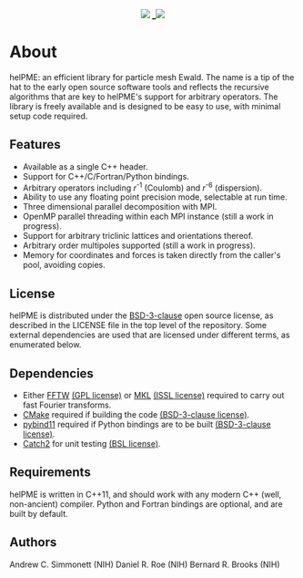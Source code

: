 <p align="center">
<a href="https://travis-ci.org/andysim/helpme"> <img src="https://travis-ci.org/andysim/helpme.svg?branch=master" /></a>
<a href="https://opensource.org/licenses/BSD-3-Clause">_<img src=https://img.shields.io/github/license/andysim/helpme.svg /></a>
</p>

# About #

helPME: an efficient library for particle mesh Ewald.  The name is a tip of the
hat to the early open source software tools and reflects the recursive
algorithms that are key to helPME's support for arbitrary operators. The library
is freely available and is designed to be easy to use, with minimal setup code
required.

## Features ##

* Available as a single C++ header.
* Support for C++/C/Fortran/Python bindings.
* Arbitrary operators including *r*<sup>-1</sup> (Coulomb) and *r*<sup>-6</sup>
  (dispersion).
* Ability to use any floating point precision mode, selectable at run time.
* Three dimensional parallel decomposition with MPI.
* OpenMP parallel threading within each MPI instance (still a work in
  progress).
* Support for arbitrary triclinic lattices and orientations thereof.
* Arbitrary order multipoles supported (still a work in progress).
* Memory for coordinates and forces is taken directly from the caller's pool,
  avoiding copies.

## License ##

helPME is distributed under the
[BSD-3-clause](https://opensource.org/licenses/BSD-3-Clause) open source
license, as described in the LICENSE file in the top level of the repository.
Some external dependencies are used that are licensed under different terms, as
enumerated below.

## Dependencies ##
* Either [FFTW](http://www.fftw.org/)
  [(GPL license)](https://opensource.org/licenses/gpl-license) or
  [MKL](https://software.intel.com/en-us/mkl)
  [(ISSL license)](https://software.intel.com/en-us/license/intel-simplified-software-license)
  required to carry out fast Fourier transforms.
* [CMake](https://cmake.org) required if building the code
  [(BSD-3-clause license)](https://opensource.org/licenses/BSD-3-Clause).
* [pybind11](https://github.com/pybind/pybind11) required if Python bindings
  are to be built [(BSD-3-clause license)](https://opensource.org/licenses/BSD-3-Clause).
* [Catch2](https://github.com/catchorg/Catch2) for unit testing 
  [(BSL license)](https://opensource.org/licenses/BSL-1.0).

## Requirements ##
helPME is written in C++11, and should work with any modern C++ (well,
non-ancient) compiler.  Python and Fortran bindings are optional, and are built
by default.

## Authors ##
Andrew C. Simmonett (NIH)
Daniel R. Roe (NIH)
Bernard R. Brooks (NIH)
